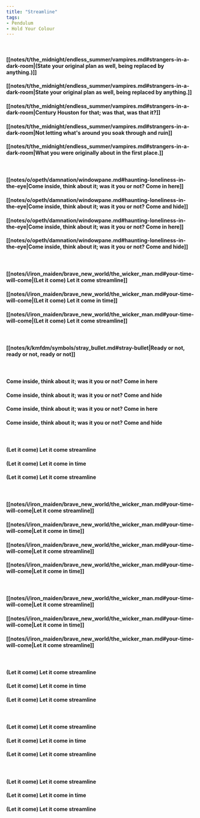 ```yaml
---
title: "Streamline"
tags:
- Pendulum
- Hold Your Colour
---
```

&nbsp;
#### [[notes/t/the_midnight/endless_summer/vampires.md#strangers-in-a-dark-room|(State your original plan as well, being replaced by anything.)]]
#### [[notes/t/the_midnight/endless_summer/vampires.md#strangers-in-a-dark-room|State your original plan as well, being replaced by anything.]]
#### [[notes/t/the_midnight/endless_summer/vampires.md#strangers-in-a-dark-room|Century Houston for that; was that, was that it?]]
#### [[notes/t/the_midnight/endless_summer/vampires.md#strangers-in-a-dark-room|Not letting what's around you soak through and ruin]]
#### [[notes/t/the_midnight/endless_summer/vampires.md#strangers-in-a-dark-room|What you were originally about in the first place.]]
&nbsp;
#### [[notes/o/opeth/damnation/windowpane.md#haunting-loneliness-in-the-eye|Come inside, think about it; was it you or not? Come in here]]
#### [[notes/o/opeth/damnation/windowpane.md#haunting-loneliness-in-the-eye|Come inside, think about it; was it you or not? Come and hide]]
#### [[notes/o/opeth/damnation/windowpane.md#haunting-loneliness-in-the-eye|Come inside, think about it; was it you or not? Come in here]]
#### [[notes/o/opeth/damnation/windowpane.md#haunting-loneliness-in-the-eye|Come inside, think about it; was it you or not? Come and hide]]
&nbsp;
#### [[notes/i/iron_maiden/brave_new_world/the_wicker_man.md#your-time-will-come|(Let it come) Let it come streamline]]
#### [[notes/i/iron_maiden/brave_new_world/the_wicker_man.md#your-time-will-come|(Let it come) Let it come in time]]
#### [[notes/i/iron_maiden/brave_new_world/the_wicker_man.md#your-time-will-come|(Let it come) Let it come streamline]]
&nbsp;
#### [[notes/k/kmfdm/symbols/stray_bullet.md#stray-bullet|Ready or not, ready or not, ready or not]]
&nbsp;
#### Come inside, think about it; was it you or not? Come in here
#### Come inside, think about it; was it you or not? Come and hide
#### Come inside, think about it; was it you or not? Come in here
#### Come inside, think about it; was it you or not? Come and hide
&nbsp;
#### (Let it come) Let it come streamline
#### (Let it come) Let it come in time
#### (Let it come) Let it come streamline
&nbsp;
#### [[notes/i/iron_maiden/brave_new_world/the_wicker_man.md#your-time-will-come|Let it come streamline]]
#### [[notes/i/iron_maiden/brave_new_world/the_wicker_man.md#your-time-will-come|Let it come in time]]
#### [[notes/i/iron_maiden/brave_new_world/the_wicker_man.md#your-time-will-come|Let it come streamline]]
#### [[notes/i/iron_maiden/brave_new_world/the_wicker_man.md#your-time-will-come|Let it come in time]]
&nbsp;
#### [[notes/i/iron_maiden/brave_new_world/the_wicker_man.md#your-time-will-come|Let it come streamline]]
#### [[notes/i/iron_maiden/brave_new_world/the_wicker_man.md#your-time-will-come|Let it come in time]]
#### [[notes/i/iron_maiden/brave_new_world/the_wicker_man.md#your-time-will-come|Let it come streamline]]
&nbsp;
#### (Let it come) Let it come streamline
#### (Let it come) Let it come in time
#### (Let it come) Let it come streamline
&nbsp;
#### (Let it come) Let it come streamline
#### (Let it come) Let it come in time
#### (Let it come) Let it come streamline
&nbsp;
#### (Let it come) Let it come streamline
#### (Let it come) Let it come in time
#### (Let it come) Let it come streamline
